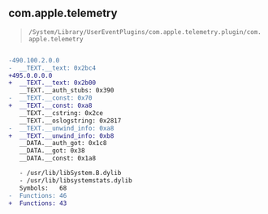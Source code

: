 ## com.apple.telemetry

> `/System/Library/UserEventPlugins/com.apple.telemetry.plugin/com.apple.telemetry`

```diff

-490.100.2.0.0
-  __TEXT.__text: 0x2bc4
+495.0.0.0.0
+  __TEXT.__text: 0x2b00
   __TEXT.__auth_stubs: 0x390
-  __TEXT.__const: 0x70
+  __TEXT.__const: 0xa8
   __TEXT.__cstring: 0x2ce
   __TEXT.__oslogstring: 0x2817
-  __TEXT.__unwind_info: 0xa8
+  __TEXT.__unwind_info: 0xb8
   __DATA.__auth_got: 0x1c8
   __DATA.__got: 0x38
   __DATA.__const: 0x1a8

   - /usr/lib/libSystem.B.dylib
   - /usr/lib/libsystemstats.dylib
   Symbols:   68
-  Functions: 46
+  Functions: 43
 

```
